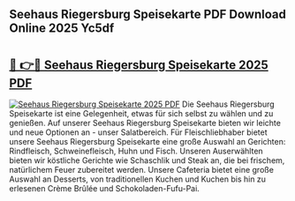 ## Seehaus Riegersburg Speisekarte PDF Download Online 2025 Yc5df

# <h2><a href="http://gcbo7p.nevu.top/?p=Seehaus+Riegersburg+Speisekarte">🔗 👉🔴 Seehaus Riegersburg Speisekarte 2025 PDF</a></h2>

[![Seehaus Riegersburg Speisekarte 2025 PDF](https://i.imgur.com/dBaPXMq.png)](http://gcbo7p.nevu.top/?p=Seehaus+Riegersburg+Speisekarte)
Die Seehaus Riegersburg Speisekarte ist eine Gelegenheit, etwas für sich selbst zu wählen und zu genießen. Auf unserer Seehaus Riegersburg Speisekarte bieten wir leichte und neue Optionen an - unser Salatbereich. Für Fleischliebhaber bietet unsere Seehaus Riegersburg Speisekarte eine große Auswahl an Gerichten: Rindfleisch, Schweinefleisch, Huhn und Fisch. Unseren Auserwählten bieten wir köstliche Gerichte wie Schaschlik und Steak an, die bei frischem, natürlichem Feuer zubereitet werden. Unsere Cafeteria bietet eine große Auswahl an Desserts, von traditionellen Kuchen und Kuchen bis hin zu erlesenen Crème Brûlée und Schokoladen-Fufu-Pai.
